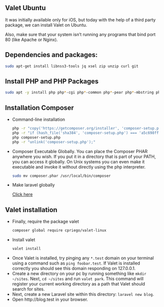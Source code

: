 ## Valet Ubuntu
It was initially available only for iOS, but today with the help of a third party package, we can install Valet on Ubuntu.

Also, make sure that your system isn’t running any programs that bind port 80 (like Apache or Nginx).

## Dependencies and packages:

```bash
sudo apt-get install libnss3-tools jq xsel zip unzip curl git
```

## Install PHP and PHP Packages

```bash
sudo apt -y install php php*-cgi php*-common php*-pear php*-mbstring php*-xml php*-gd php*-opcache php*-fpm php*-zip php*-curl php*-json php*-bcmath php*-ctype php*-pdo php*-tokenizer php**-mcrypt php*-readline php*-cli
```

## Installation Composer
<ul>
<li> Command-line installation

```bash
php -r "copy('https://getcomposer.org/installer', 'composer-setup.php');"
php -r "if (hash_file('sha384', 'composer-setup.php') === 'a5c698ffe4b8e849a443b120cd5ba38043260d5c4023dbf93e1558871f1f07f58274fc6f4c93bcfd858c6bd0775cd8d1') { echo 'Installer verified'; } else { echo 'Installer corrupt'; unlink('composer-setup.php'); } echo PHP_EOL;"
php composer-setup.php
php -r "unlink('composer-setup.php');"
```
</li>


<li>Composer Executable Globally. You can place the Composer PHAR anywhere you wish. If you put it in a directory that is part of your PATH, you can access it globally. On Unix systems you can even make it executable and invoke it without directly using the php interpreter.

```bash
sudo mv composer.phar /usr/local/bin/composer
```
</li>

<li>Make laravel globally

[Click here](https://github.com/tankibaj/docs/blob/master/composer-path-global.md)
</li>

</ul>


## Valet installation
<ul>
<li>Finally, require the package valet

```bash
composer global require cpriego/valet-linux
```
</li>


<li>Install valet

```bash
valet install
```
</li>


<li>Once Valet is installed, try pinging any <code>*.test</code> domain on your terminal using a command such as <code>ping foobar.test</code>. If Valet is installed correctly you should see this domain responding on  127.0.0.1.
</li>


<li>Create a new directory on your pc by running something like <code>mkdir ~/sites</code>. Next,  <code>cd ~/sites</code> and run <code>valet park</code>. This command will register your current working directory as a path that Valet should search for sites.</li>

<li>Next, create a new Laravel site within this directory: <code>laravel new blog</code>.</li>

<li>Open http://blog.test in your browser.</li>

</ul>
